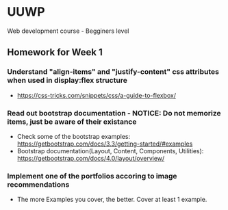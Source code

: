 # UUWP
Web development course - Begginers level


## Homework for Week 1
### Understand "align-items" and "justify-content" css attributes when used in display:flex structure
 - https://css-tricks.com/snippets/css/a-guide-to-flexbox/
### Read out bootstrap documentation - NOTICE: Do not memorize items, just be aware of their existance
 - Check some of the bootstrap examples: https://getbootstrap.com/docs/3.3/getting-started/#examples
 - Bootstrap documentation(Layout, Content, Components, Utilities): https://getbootstrap.com/docs/4.0/layout/overview/
### Implement one of the portfolios accoring to image recommendations
 - The more Examples you cover, the better. Cover at least 1 example.